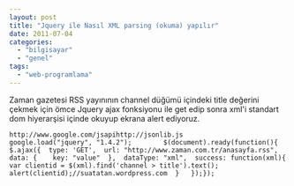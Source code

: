 ```yaml
---
layout: post
title: "Jquery ile Nasıl XML parsing (okuma) yapılır"
date: 2011-07-04
categories: 
  - "bilgisayar"
  - "genel"
tags: 
  - "web-programlama"
---
```


Zaman gazetesi RSS yayınının channel düğümü içindeki title değerini çekmek için ömce Jquery ajax fonksiyonu ile get edip sonra xml'i standart dom hiyerarşisi içinde okuyup ekrana alert ediyoruz.  

```
http://www.google.com/jsapihttp://jsonlib.js            google.load("jquery", "1.4.2");        $(document).ready(function(){	$.ajax({  type: 'GET',  url: "http://www.zaman.com.tr/anasayfa.rss",  data: {    key: "value"  },  dataType: "xml",  success: function(xml){    var clientid = $(xml).find('channel > title').text();    alert(clientid);//suatatan.wordpress.com  }   });});        
```
